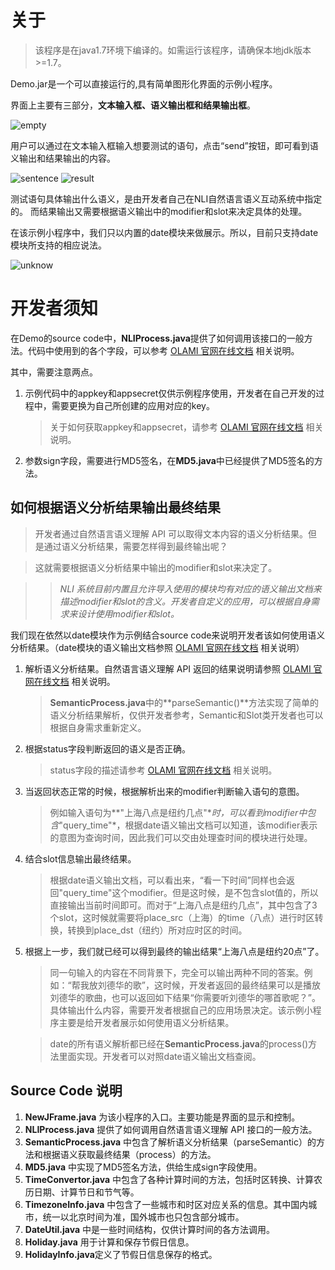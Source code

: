 # 关于

> 该程序是在java1.7环境下编译的。如需运行该程序，请确保本地jdk版本>=1.7。

Demo.jar是一个可以直接运行的,具有简单图形化界面的示例小程序。

界面上主要有三部分，**文本输入框、语义输出框和结果输出框**。

![empty](docs/images/null.png "界面")

用户可以通过在文本输入框输入想要测试的语句，点击“send”按钮，即可看到语义输出和结果输出的内容。

![sentence](docs/images/sentence.png "输入测试语句")
![result](docs/images/result.png "获取结果")

测试语句具体输出什么语义，是由开发者自己在NLI自然语言语义互动系统中指定的。
而结果输出又需要根据语义输出中的modifier和slot来决定具体的处理。

在该示例小程序中，我们只以内置的date模块来做展示。所以，目前只支持date模块所支持的相应说法。

![unknow](docs/images/unknow.png "不支持的说法")

# 开发者须知

在Demo的source code中，**NLIProcess.java**提供了如何调用该接口的一般方法。代码中使用到的各个字段，可以参考 [OLAMI 官网在线文档](http://olami.ai) 相关说明。

其中，需要注意两点。

1. 示例代码中的appkey和appsecret仅供示例程序使用，开发者在自己开发的过程中，需要更换为自己所创建的应用对应的key。

	> 关于如何获取appkey和appsecret，请参考 [OLAMI 官网在线文档](http://olami.ai) 相关说明。

2. 参数sign字段，需要进行MD5签名，在**MD5.java**中已经提供了MD5签名的方法。

## 如何根据语义分析结果输出最终结果

> 开发者通过自然语言语义理解 API 可以取得文本内容的语义分析结果。但是通过语义分析结果，需要怎样得到最终输出呢？

> 这就需要根据语义分析结果中输出的modifier和slot来决定了。

>> *NLI 系统目前内置且允许导入使用的模块均有对应的语义输出文档来描述modifier和slot的含义。开发者自定义的应用，可以根据自身需求来设计使用modifier和slot。*

我们现在依然以date模块作为示例结合source code来说明开发者该如何使用语义分析结果。（date模块的语义输出文档参照 [OLAMI 官网在线文档](http://olami.ai) 相关说明）

1. 解析语义分析结果。自然语言语义理解 API 返回的结果说明请参照 [OLAMI 官网在线文档](http://olami.ai) 相关说明。

	> **SemanticProcess.java**中的**parseSemantic()**方法实现了简单的语义分析结果解析，仅供开发者参考，Semantic和Slot类开发者也可以根据自身需求重新定义。

2. 根据status字段判断返回的语义是否正确。

	> status字段的描述请参考 [OLAMI 官网在线文档](http://olami.ai) 相关说明。

3. 当返回状态正常的时候，根据解析出来的modifier判断输入语句的意图。

	> 例如输入语句为**"上海八点是纽约几点"**时，可以看到modifier中包含*"query\_time"*，根据date语义输出文档可以知道，该modifier表示的意图为查询时间，因此我们可以交由处理查时间的模块进行处理。

4. 结合slot信息输出最终结果。

	> 根据date语义输出文档，可以看出来，“看一下时间”同样也会返回"query\_time"这个modifier。但是这时候，是不包含slot值的，所以直接输出当前时间即可。而对于“上海八点是纽约几点”，其中包含了3个slot，这时候就需要将place\_src（上海）的time（八点）进行时区转换，转换到place\_dst（纽约）所对应时区的时间。

5. 根据上一步，我们就已经可以得到最终的输出结果“上海八点是纽约20点”了。

	> 同一句输入的内容在不同背景下，完全可以输出两种不同的答案。例如：“帮我放刘德华的歌”，这时候，开发者返回的最终结果可以是播放刘德华的歌曲，也可以返回如下结果“你需要听刘德华的哪首歌呢？”。具体输出什么内容，需要开发者根据自己的应用场景决定。该示例小程序主要是给开发者展示如何使用语义分析结果。

	> date的所有语义解析都已经在**SemanticProcess.java**的process()方法里面实现。开发者可以对照date语义输出文档查阅。

## Source Code 说明

1. **NewJFrame.java** 为该小程序的入口。主要功能是界面的显示和控制。
2. **NLIProcess.java** 提供了如何调用自然语言语义理解 API 接口的一般方法。
3. **SemanticProcess.java** 中包含了解析语义分析结果（parseSemantic）的方法和根据语义获取最终结果（process）的方法。
4. **MD5.java** 中实现了MD5签名方法，供给生成sign字段使用。
5. **TimeConvertor.java** 中包含了各种计算时间的方法，包括时区转换、计算农历日期、计算节日和节气等。
6. **TimezoneInfo.java** 中包含了一些城市和时区对应关系的信息。其中国内城市，统一以北京时间为准，国外城市也只包含部分城市。
7. **DateUtil.java** 中是一些时间结构，仅供计算时间的各方法调用。
8. **Holiday.java** 用于计算和保存节假日信息。
9. **HolidayInfo.java**定义了节假日信息保存的格式。
